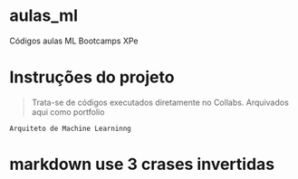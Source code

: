 # aulas_ml
Códigos aulas ML Bootcamps XPe

<h1>Instruções do projeto</h1>

> Trata-se de códigos executados diretamente no Collabs. Arquivados aqui como portfolio 

```
Arquiteto de Machine Learninng
```
# markdown use 3 crases invertidas
